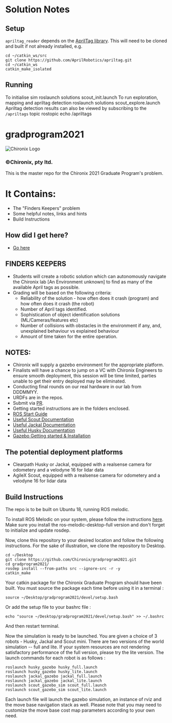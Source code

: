 # Solution Notes
## Setup
`apriltag_reader` depends on the [AprilTag library](https://github.com/AprilRobotics/apriltag).
This will need to be cloned and built if not already installed, e.g.
    
    cd ~/catkin_ws/src
    git clone https://github.com/AprilRobotics/apriltag.git
    cd ~/catkin_ws
    catkin_make_isolated

## Running
To initialise sim
    roslaunch solutions scout_init.launch
To run exploration, mapping and apriltag detection
    roslaunch solutions scout_explore.launch
Apriltag detection results can also be viewed by subscribing to the `/apriltags` topic
    rostopic echo /apriltags

# gradprogram2021
<img src='https://global-uploads.webflow.com/6029e95498d11750a14b3e48/602cb317710199017177ecb9_Chironix-logo-r-61%20copy%202-p-500.png' alt="Chironix Logo" />

### ©Chironix, pty ltd.

This is the master repo for the Chironix 2021 Graduate Program's problem.

# It Contains:
   * The "Finders Keepers" problem
   * Some helpful notes, links and hints
   * Build Instructions


## How did I get here?
   * [Go here](https://www.chironix.com/)

## FINDERS KEEPERS
  * Students will create a robotic solution which can autonomously navigate the Chironix lab [An Environment unknown] to find as many of the available April tags as possible.
  * Grading will be based on the following criteria:
      - Reliability of the solution - how often does it crash (program) and how often does it crash (the robot)
      - Number of April tags identified.
      - Sophistication of object identification solutions (ML/Cameras/features etc)
      - Number of collisions with obstacles in the environment if any, and, unexplained behaviour vs explained behaviour
      - Amount of time taken for the entire operation.

## NOTES:
  * Chironix will supply a gazebo environment for the appropriate platform.
  * Finalists will have a chance to jump on a VC with Chironix Engineers to ensure smooth deployment, this session will be time limited, parties unable to get their entry deployed may be eliminated.
  * Conducting final rounds on our real hardware in our lab from DDDMMYY.
  * URDFs are in the repos.
  * Submit via [PR](https://docs.github.com/en/github/collaborating-with-issues-and-pull-requests/creating-a-pull-request).
  * Getting started instructions are in the folders enclosed.
  * [ROS Start Guide](http://wiki.ros.org/ROS/StartGuide)
  * [Useful Scout Documentation](https://github.com/agilexrobotics/scout_mini_ros)
  * [Useful Jackal Documentation](http://wiki.ros.org/Robots/Jackal)
  * [Useful Husky Documentation](http://wiki.ros.org/Robots/Husky)
  * [Gazebo Getting started & Installation](http://gazebosim.org/tutorials?tut=quick_start)


## The potential deployment platforms
   * Clearpath Husky or Jackal, equipped with a realsense camera for odometery and a velodyne 16 for lidar data
   * AgileX Scout, equipped with a realsense camera for odometery and a velodyne 16 for lidar data 

## Build Instructions

The repo is to be built on Ubuntu 18, running ROS melodic.

To install ROS Melodic on your system, please follow the instructions [here](http://wiki.ros.org/melodic/Installation/Ubuntu). Make sure you install the ros-melodic-desktop-full version and don't forget to initialize and update rosdep.

Now, clone this repository to your desired location and follow the following instructions. For the sake of illustration, we clone the repository to Desktop.

    cd ~/Desktop
    git clone https://github.com/Chironix/gradprogram2021.git
    cd gradprogram2021/
    rosdep install --from-paths src --ignore-src -r -y
    catkin_make
Your catkin package for the Chironix Graduate Program should have been built. You must source the package each time before using it in a terminal : 

    source ~/Desktop/gradprogram2021/devel/setup.bash
Or add the setup file to your bashrc file : 
    
    echo "source ~/Desktop/gradprogram2021/devel/setup.bash" >> ~/.bashrc
And then restart terminal.

Now the simulation is ready to be launched. You are given a choice of 3 robots - Husky, Jackal and Scout mini. There are two versions of the world simulation -- full and lite. If your system resources are not rendering satisfactory performance of the full version, please try the lite version. The launch commands for each robot is as follows : 

    roslaunch husky_gazebo husky_full.launch
    roslaunch husky_gazebo husky_lite.launch
    roslaunch jackal_gazebo jackal_full.launch
    roslaunch jackal_gazebo jackal_lite.launch
    roslaunch scout_gazebo_sim scout_full.launch
    roslaunch scout_gazebo_sim scout_lite.launch
 
 Each launch file will launch the gazebo simulation, an instance of rviz and the move base navigation stack as well. Please note that you may need to customize the move base cost map parameters according to your own need.
